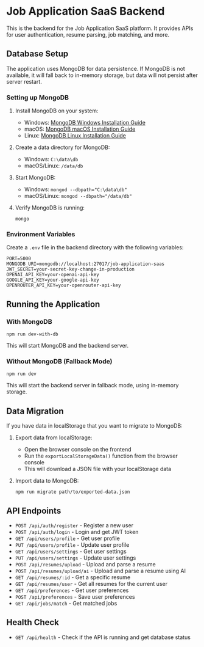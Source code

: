 # Job Application SaaS Backend

This is the backend for the Job Application SaaS platform. It provides APIs for user authentication, resume parsing, job matching, and more.

## Database Setup

The application uses MongoDB for data persistence. If MongoDB is not available, it will fall back to in-memory storage, but data will not persist after server restart.

### Setting up MongoDB

1. Install MongoDB on your system:
   - Windows: [MongoDB Windows Installation Guide](https://docs.mongodb.com/manual/tutorial/install-mongodb-on-windows/)
   - macOS: [MongoDB macOS Installation Guide](https://docs.mongodb.com/manual/tutorial/install-mongodb-on-macos/)
   - Linux: [MongoDB Linux Installation Guide](https://docs.mongodb.com/manual/administration/install-on-linux/)

2. Create a data directory for MongoDB:
   - Windows: `C:\data\db`
   - macOS/Linux: `/data/db`

3. Start MongoDB:
   - Windows: `mongod --dbpath="C:\data\db"`
   - macOS/Linux: `mongod --dbpath="/data/db"`

4. Verify MongoDB is running:
   ```
   mongo
   ```

### Environment Variables

Create a `.env` file in the backend directory with the following variables:

```
PORT=5000
MONGODB_URI=mongodb://localhost:27017/job-application-saas
JWT_SECRET=your-secret-key-change-in-production
OPENAI_API_KEY=your-openai-api-key
GOOGLE_API_KEY=your-google-api-key
OPENROUTER_API_KEY=your-openrouter-api-key
```

## Running the Application

### With MongoDB

```
npm run dev-with-db
```

This will start MongoDB and the backend server.

### Without MongoDB (Fallback Mode)

```
npm run dev
```

This will start the backend server in fallback mode, using in-memory storage.

## Data Migration

If you have data in localStorage that you want to migrate to MongoDB:

1. Export data from localStorage:
   - Open the browser console on the frontend
   - Run the `exportLocalStorageData()` function from the browser console
   - This will download a JSON file with your localStorage data

2. Import data to MongoDB:
   ```
   npm run migrate path/to/exported-data.json
   ```

## API Endpoints

- `POST /api/auth/register` - Register a new user
- `POST /api/auth/login` - Login and get JWT token
- `GET /api/users/profile` - Get user profile
- `PUT /api/users/profile` - Update user profile
- `GET /api/users/settings` - Get user settings
- `PUT /api/users/settings` - Update user settings
- `POST /api/resumes/upload` - Upload and parse a resume
- `POST /api/resumes/upload/ai` - Upload and parse a resume using AI
- `GET /api/resumes/:id` - Get a specific resume
- `GET /api/resumes/user` - Get all resumes for the current user
- `GET /api/preferences` - Get user preferences
- `POST /api/preferences` - Save user preferences
- `GET /api/jobs/match` - Get matched jobs

## Health Check

- `GET /api/health` - Check if the API is running and get database status
